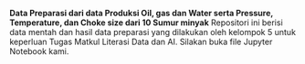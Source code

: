 **Data Preparasi dari data Produksi Oil, gas dan Water serta Pressure, Temperature, dan Choke size dari 10 Sumur minyak**
Repositori ini berisi data mentah dan hasil data preparasi yang dilakukan oleh kelompok 5 untuk keperluan Tugas Matkul Literasi Data dan AI. Silakan buka file Jupyter Notebook kami.
